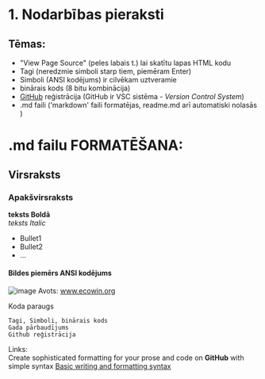 # 1. Nodarbības pieraksti

## Tēmas:
* "View Page Source" (peles labais t.) lai skatītu lapas HTML kodu 
* Tagi (neredzmie simboli starp tiem, piemēram Enter)
* Simboli (ANSI kodējums) ir cilvēkam uztveramie
* binārais kods (8 bitu kombinācija)
* [GitHub](https://github.com/) reģistrācija (GitHub ir VSC sistēma - _Version Control System_)
* .md faili ('markdown' faili formatējas, readme.md arī automatiski nolasās )



# .md failu FORMATĒŠANA:  
## Virsraksts
### Apakšvirsraksts

**teksts Boldā**   
*teksts Italic*

* Bullet1
* Bullet2
* ...

#### Bildes piemērs ANSI kodējums

![image](http://www.ecowin.org/aulas/resources/tables/asciitable.jpg)
Avots: www.ecowin.org

Koda paraugs
````
Tagi, Simboli, binārais kods  
Gada pārbaudījums  
Github reģistrācija
````
Links:  
Create sophisticated formatting for your prose and code on **GitHub** with simple syntax
[Basic writing and formatting syntax](https://docs.github.com/en/get-started/writing-on-github/getting-started-with-writing-and-formatting-on-github/basic-writing-and-formatting-syntax#quoting-text)
